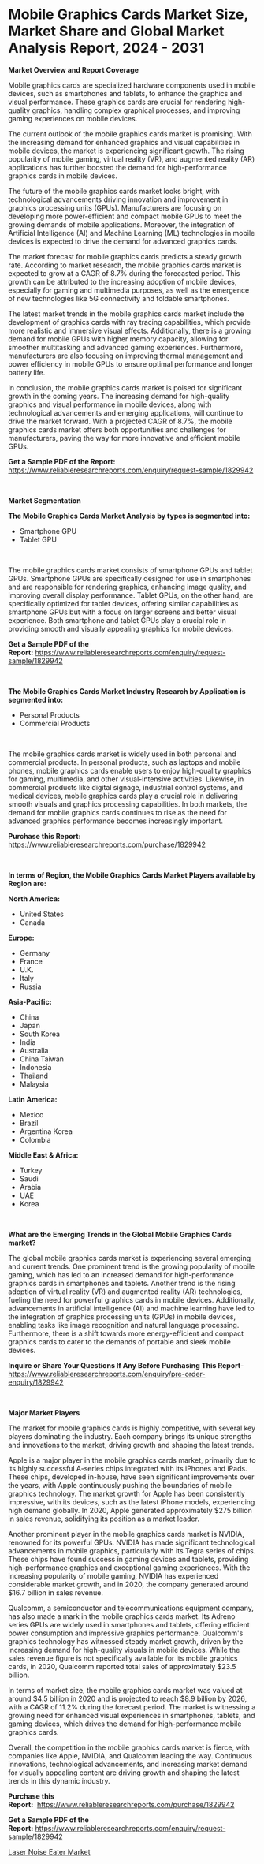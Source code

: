 <p><h1>Mobile Graphics Cards Market Size, Market Share and Global Market Analysis Report, 2024 - 2031</h1></p><p><strong>Market Overview and Report Coverage</strong></p>
<p><p>Mobile graphics cards are specialized hardware components used in mobile devices, such as smartphones and tablets, to enhance the graphics and visual performance. These graphics cards are crucial for rendering high-quality graphics, handling complex graphical processes, and improving gaming experiences on mobile devices.</p><p>The current outlook of the mobile graphics cards market is promising. With the increasing demand for enhanced graphics and visual capabilities in mobile devices, the market is experiencing significant growth. The rising popularity of mobile gaming, virtual reality (VR), and augmented reality (AR) applications has further boosted the demand for high-performance graphics cards in mobile devices.</p><p>The future of the mobile graphics cards market looks bright, with technological advancements driving innovation and improvement in graphics processing units (GPUs). Manufacturers are focusing on developing more power-efficient and compact mobile GPUs to meet the growing demands of mobile applications. Moreover, the integration of Artificial Intelligence (AI) and Machine Learning (ML) technologies in mobile devices is expected to drive the demand for advanced graphics cards.</p><p>The market forecast for mobile graphics cards predicts a steady growth rate. According to market research, the mobile graphics cards market is expected to grow at a CAGR of 8.7% during the forecasted period. This growth can be attributed to the increasing adoption of mobile devices, especially for gaming and multimedia purposes, as well as the emergence of new technologies like 5G connectivity and foldable smartphones.</p><p>The latest market trends in the mobile graphics cards market include the development of graphics cards with ray tracing capabilities, which provide more realistic and immersive visual effects. Additionally, there is a growing demand for mobile GPUs with higher memory capacity, allowing for smoother multitasking and advanced gaming experiences. Furthermore, manufacturers are also focusing on improving thermal management and power efficiency in mobile GPUs to ensure optimal performance and longer battery life.</p><p>In conclusion, the mobile graphics cards market is poised for significant growth in the coming years. The increasing demand for high-quality graphics and visual performance in mobile devices, along with technological advancements and emerging applications, will continue to drive the market forward. With a projected CAGR of 8.7%, the mobile graphics cards market offers both opportunities and challenges for manufacturers, paving the way for more innovative and efficient mobile GPUs.</p></p>
<p><strong>Get a Sample PDF of the Report:</strong> <a href="https://www.reliableresearchreports.com/enquiry/request-sample/1829942">https://www.reliableresearchreports.com/enquiry/request-sample/1829942</a></p>
<p>&nbsp;</p>
<p><strong>Market Segmentation</strong></p>
<p><strong>The Mobile Graphics Cards Market Analysis by types is segmented into:</strong></p>
<p><ul><li>Smartphone GPU</li><li>Tablet GPU</li></ul></p>
<p>&nbsp;</p>
<p><p>The mobile graphics cards market consists of smartphone GPUs and tablet GPUs. Smartphone GPUs are specifically designed for use in smartphones and are responsible for rendering graphics, enhancing image quality, and improving overall display performance. Tablet GPUs, on the other hand, are specifically optimized for tablet devices, offering similar capabilities as smartphone GPUs but with a focus on larger screens and better visual experience. Both smartphone and tablet GPUs play a crucial role in providing smooth and visually appealing graphics for mobile devices.</p></p>
<p><strong>Get a Sample PDF of the Report:</strong>&nbsp;<a href="https://www.reliableresearchreports.com/enquiry/request-sample/1829942">https://www.reliableresearchreports.com/enquiry/request-sample/1829942</a></p>
<p>&nbsp;</p>
<p><strong>The Mobile Graphics Cards Market Industry Research by Application is segmented into:</strong></p>
<p><ul><li>Personal Products</li><li>Commercial Products</li></ul></p>
<p>&nbsp;</p>
<p><p>The mobile graphics cards market is widely used in both personal and commercial products. In personal products, such as laptops and mobile phones, mobile graphics cards enable users to enjoy high-quality graphics for gaming, multimedia, and other visual-intensive activities. Likewise, in commercial products like digital signage, industrial control systems, and medical devices, mobile graphics cards play a crucial role in delivering smooth visuals and graphics processing capabilities. In both markets, the demand for mobile graphics cards continues to rise as the need for advanced graphics performance becomes increasingly important.</p></p>
<p><strong>Purchase this Report:</strong>&nbsp; <a href="https://www.reliableresearchreports.com/purchase/1829942">https://www.reliableresearchreports.com/purchase/1829942</a></p>
<p>&nbsp;</p>
<p><strong>In terms of Region, the Mobile Graphics Cards Market Players available by Region are:</strong></p>
<p>
    <p> <strong> North America: </strong>
        <ul>
            <li>United States</li>
            <li>Canada</li>
        </ul>
        </p> 
    <p> <strong> Europe: </strong>
        <ul>
            <li>Germany</li>
            <li>France</li>
            <li>U.K.</li>
            <li>Italy</li>
            <li>Russia</li>
        </ul>
        </p> 
    <p> <strong> Asia-Pacific: </strong>
        <ul>
            <li>China</li>
            <li>Japan</li>
            <li>South Korea</li>
            <li>India</li>
            <li>Australia</li>
            <li>China Taiwan</li>
            <li>Indonesia</li>
            <li>Thailand</li>
            <li>Malaysia</li>
        </ul>
        </p> 
    <p> <strong> Latin America: </strong>
        <ul>
            <li>Mexico</li>
            <li>Brazil</li>
            <li>Argentina Korea</li>
            <li>Colombia</li>
        </ul>
        </p> 
    <p> <strong> Middle East & Africa: </strong>
        <ul>
            <li>Turkey</li>
            <li>Saudi</li>
            <li>Arabia</li>
            <li>UAE</li>
            <li>Korea</li>
        </ul>
    </p>
    </p>
<p>&nbsp;</p>
<p><strong>What are the Emerging Trends in the Global Mobile Graphics Cards market?</strong></p>
<p><p>The global mobile graphics cards market is experiencing several emerging and current trends. One prominent trend is the growing popularity of mobile gaming, which has led to an increased demand for high-performance graphics cards in smartphones and tablets. Another trend is the rising adoption of virtual reality (VR) and augmented reality (AR) technologies, fueling the need for powerful graphics cards in mobile devices. Additionally, advancements in artificial intelligence (AI) and machine learning have led to the integration of graphics processing units (GPUs) in mobile devices, enabling tasks like image recognition and natural language processing. Furthermore, there is a shift towards more energy-efficient and compact graphics cards to cater to the demands of portable and sleek mobile devices.</p></p>
<p><strong>Inquire or Share Your Questions If Any Before Purchasing This Report</strong>- <a href="https://www.reliableresearchreports.com/enquiry/pre-order-enquiry/1829942">https://www.reliableresearchreports.com/enquiry/pre-order-enquiry/1829942</a></p>
<p>&nbsp;</p>
<p><strong>Major Market Players</strong></p>
<p><p>The market for mobile graphics cards is highly competitive, with several key players dominating the industry. Each company brings its unique strengths and innovations to the market, driving growth and shaping the latest trends.</p><p>Apple is a major player in the mobile graphics cards market, primarily due to its highly successful A-series chips integrated with its iPhones and iPads. These chips, developed in-house, have seen significant improvements over the years, with Apple continuously pushing the boundaries of mobile graphics technology. The market growth for Apple has been consistently impressive, with its devices, such as the latest iPhone models, experiencing high demand globally. In 2020, Apple generated approximately $275 billion in sales revenue, solidifying its position as a market leader.</p><p>Another prominent player in the mobile graphics cards market is NVIDIA, renowned for its powerful GPUs. NVIDIA has made significant technological advancements in mobile graphics, particularly with its Tegra series of chips. These chips have found success in gaming devices and tablets, providing high-performance graphics and exceptional gaming experiences. With the increasing popularity of mobile gaming, NVIDIA has experienced considerable market growth, and in 2020, the company generated around $16.7 billion in sales revenue.</p><p>Qualcomm, a semiconductor and telecommunications equipment company, has also made a mark in the mobile graphics cards market. Its Adreno series GPUs are widely used in smartphones and tablets, offering efficient power consumption and impressive graphics performance. Qualcomm's graphics technology has witnessed steady market growth, driven by the increasing demand for high-quality visuals in mobile devices. While the sales revenue figure is not specifically available for its mobile graphics cards, in 2020, Qualcomm reported total sales of approximately $23.5 billion.</p><p>In terms of market size, the mobile graphics cards market was valued at around $4.5 billion in 2020 and is projected to reach $8.9 billion by 2026, with a CAGR of 11.2% during the forecast period. The market is witnessing a growing need for enhanced visual experiences in smartphones, tablets, and gaming devices, which drives the demand for high-performance mobile graphics cards.</p><p>Overall, the competition in the mobile graphics cards market is fierce, with companies like Apple, NVIDIA, and Qualcomm leading the way. Continuous innovations, technological advancements, and increasing market demand for visually appealing content are driving growth and shaping the latest trends in this dynamic industry.</p></p>
<p><strong>Purchase this Report:</strong>&nbsp;&nbsp;<a href="https://www.reliableresearchreports.com/purchase/1829942">https://www.reliableresearchreports.com/purchase/1829942</a></p>
<p></p>
<p><strong>Get a Sample PDF of the Report:</strong>&nbsp;<a href="https://www.reliableresearchreports.com/enquiry/request-sample/1829942">https://www.reliableresearchreports.com/enquiry/request-sample/1829942</a></p>
<p><p><a href="https://github.com/zeberleansnyderallisonwjfli/Market-Research-Report-List-1/blob/main/laser-noise-eater-market.md">Laser Noise Eater Market</a></p></p>